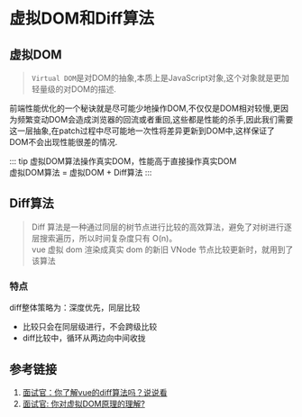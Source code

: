 # 虚拟DOM和Diff算法


## 虚拟DOM
> `Virtual DOM`是对DOM的抽象,本质上是JavaScript对象,这个对象就是更加轻量级的对DOM的描述.

前端性能优化的一个秘诀就是尽可能少地操作DOM,不仅仅是DOM相对较慢,更因为频繁变动DOM会造成浏览器的回流或者重回,这些都是性能的杀手,因此我们需要这一层抽象,在patch过程中尽可能地一次性将差异更新到DOM中,这样保证了DOM不会出现性能很差的情况.

::: tip
虚拟DOM算法操作真实DOM，性能高于直接操作真实DOM  
虚拟DOM算法 = 虚拟DOM + Diff算法
:::

## Diff算法
> Diff 算法是一种通过同层的树节点进行比较的高效算法，避免了对树进行逐层搜索遍历，所以时间复杂度只有 O(n)。 <br />vue 虚拟 dom 渲染成真实 dom 的新旧 VNode 节点比较更新时，就用到了该算法

### 特点
diff整体策略为：深度优先，同层比较


- 比较只会在同层级进行，不会跨级比较
- diff比较中，循环从两边向中间收拢



## 参考链接
1. [面试官：你了解vue的diff算法吗？说说看](https://vue3js.cn/interview/vue/diff.html)
2. [面试官: 你对虚拟DOM原理的理解?](https://juejin.cn/post/6844903902429577229)